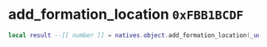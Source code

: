 # add_formation_location `0xFBB1BCDF`

```lua
local result --[[ number ]] = natives.object.add_formation_location(_unk0 --[[ number ]], _unk1 --[[ number ]])
```